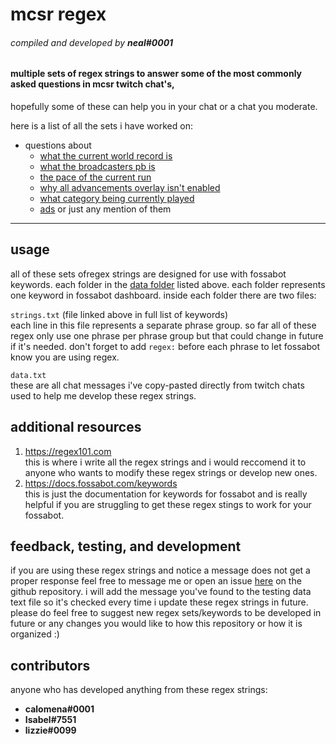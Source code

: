 # mcsr regex
###### compiled and developed by **neal#0001**
#### multiple sets of regex strings to answer some of the most commonly asked questions in mcsr twitch chat's, 
hopefully some of these can help you in your chat or a chat you moderate.

here is a list of all the sets i have worked on:
+ questions about
	+ [what the current world record is][wr]
	+ [what the broadcasters pb is][pb]
	+ [the pace of the current run][pace]
	+ [why all advancements overlay isn't enabled][aa-overlay]
	+ [what category being currently played][what-category]
	+ [ads][ads] or just any mention of them
---

## usage
all of these sets ofregex strings are designed for use with fossabot keywords. 
each folder in the [data folder][data] listed above. 
each folder represents one keyword in fossabot dashboard. inside each folder there are two files:

`strings.txt` (file linked above in full list of keywords)  
each line in this file represents a separate phrase group.
so far all of these regex only use one phrase per phrase group but that could change in future if it's needed.
don't forget to add `regex:` before each phrase to let fossabot know you are using regex.

`data.txt`  
these are all chat messages i've copy-pasted directly from twitch chats used to help me develop these regex strings.

## additional resources
1) <https://regex101.com>  
this is where i write all the regex strings and i would reccomend it to anyone who wants to modify these regex strings or develop new ones.
2) <https://docs.fossabot.com/keywords>  
this is just the documentation for keywords for fossabot and is really helpful if you are struggling to get these regex stings to work for your fossabot.

## feedback, testing, and development
if you are using these regex strings and notice a message does not get a proper response feel free to message me or open an issue [here][issues] on the github repository. 
i will add the message you've found to the testing data text file so it's checked every time i update these regex strings in future. 
please do feel free to suggest new regex sets/keywords to be developed in future or any changes you would like to how this repository or how it is organized :)

## contributors
anyone who has developed anything from these regex strings:

+ **calomena#0001**
+ **Isabel#7551**
+ **lizzie#0099**

[wr]: https://github.com/nealxm/mcsr-regex/blob/master/data/wr/strings.txt
[pb]: https://github.com/nealxm/mcsr-regex/blob/master/data/pb/strings.txt
[pace]: https://github.com/nealxm/mcsr-regex/blob/master/data/pace/strings.txt
[aa-overlay]: https://github.com/nealxm/mcsr-regex/tree/master/data/aa%20overlay/strings.txt
[what-category]: https://github.com/nealxm/mcsr-regex/blob/master/data/what%20category/strings.txt
[ads]: https://github.com/nealxm/mcsr-regex/blob/master/data/ads/strings.txt
[data]: https://github.com/nealxm/mcsr-regex/tree/master/data
[issues]: https://github.com/nealxm/mcsr-regex/issues